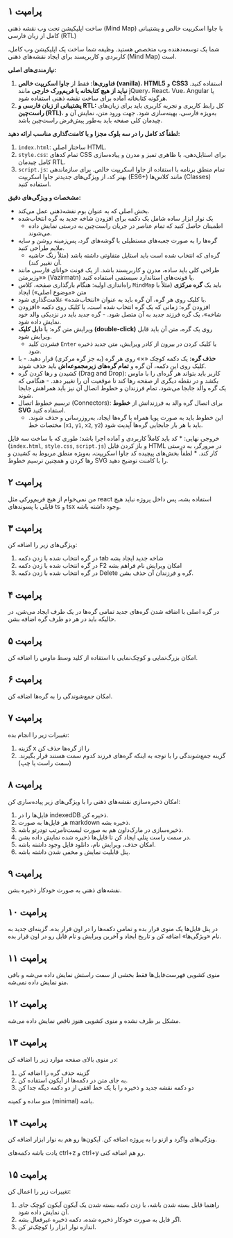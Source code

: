 ## پرامپت ۱
ساخت اپلیکیشن تحت وب نقشه ذهنی (Mind Map) با جاوا اسکریپت خالص و پشتیبانی کامل از زبان فارسی (RTL)

شما یک توسعه‌دهنده وب متخصص هستید. وظیفه شما ساخت یک اپلیکیشن وب کامل، کاربردی و کاربرپسند برای ایجاد نقشه‌های ذهنی (Mind Map) است.

**نیازمندی‌های اصلی:**

1.  **فناوری‌ها:** فقط از **جاوا اسکریپت خالص (vanilla)**، **HTML5** و **CSS3** استفاده کنید. **نباید از هیچ کتابخانه یا فریم‌ورک خارجی** مانند jQuery، React، Vue، Angular یا هرگونه کتابخانه آماده برای ساخت نقشه ذهنی استفاده شود.
2.  **پشتیبانی از زبان فارسی و RTL:** کل رابط کاربری و تجربه کاربری باید برای زبان‌های **راست‌چین (RTL)**، به‌ویژه فارسی، بهینه‌سازی شود. جهت ورود متن، نمایش آن و چیدمان کلی صفحه باید به‌طور پیش‌فرض راست‌چین باشد.

**لطفاً کد کامل را در سه بلوک مجزا و با کامنت‌گذاری مناسب ارائه دهید:**
1.  `index.html`: ساختار اصلی HTML.
2.  `style.css`: تمام کدهای CSS برای استایل‌دهی، با ظاهری تمیز و مدرن و پیاده‌سازی کامل چیدمان RTL.
3.  `script.js`: تمام منطق برنامه با استفاده از جاوا اسکریپت خالص. برای سازماندهی بهتر کد، از ویژگی‌های جدیدتر جاوا اسکریپت (ES6+) مانند کلاس‌ها (Classes) استفاده کنید.


**مشخصات و ویژگی‌های دقیق:**
- بخش اصلی که به عنوان بوم نقشه‌ذهنی عمل می‌کند.
- یک نوار ابزار ساده شامل یک دکمه برای افزودن شاخه جدید به گره انتخاب‌شده
    - اطمینان حاصل کنید که تمام عناصر در جریان راست‌چین به درستی نمایش داده می‌شوند.
- گره‌ها را به صورت جعبه‌های مستطیلی با گوشه‌های گرد، پس‌زمینه روشن و سایه ملایم طراحی کنید.
    - گره‌ای که انتخاب شده است باید استایل متفاوتی داشته باشد (مثلاً رنگ حاشیه آن تغییر کند).
- طراحی کلی باید ساده، مدرن و کاربرپسند باشد. از یک فونت خوانای فارسی مانند «وزیرمتن» (Vazirmatn) یا فونت‌های استاندارد سیستمی استفاده کنید.
- راه‌اندازی اولیه: هنگام بارگذاری صفحه، کلاس `MindMap` باید یک **گره مرکزی** (مثلاً با متن «موضوع اصلی») ایجاد 
- با کلیک روی هر گره، آن گره باید به عنوان «انتخاب‌شده» علامت‌گذاری شود.
- افزودن گره: زمانی که یک گره انتخاب شده است، با کلیک روی دکمه «افزودن شاخه»، یک گره فرزند جدید به آن متصل شود.
        - گره جدید باید در نزدیکی والد خود نمایش داده شود.
- ویرایش متن گره: با **دابل کلیک (double-click)** روی یک گره، متن آن باید قابل ویرایش شود.
  - فشردن کلید `Enter` یا کلیک کردن در بیرون از کادر ویرایش، متن جدید ذخیره شود.
- **حذف گره:** یک دکمه کوچک «×» روی هر گره (به جز گره مرکزی) قرار دهید.
        - با کلیک روی این دکمه، آن گره و **تمام گره‌های زیرمجموعه‌اش** باید حذف شوند.
- کشیدن و رها کردن گره (Drag and Drop): کاربر باید بتواند هر گره‌ای را با ماوس بکشد و در نقطه دیگری از صفحه رها کند تا موقعیت آن را تغییر دهد.
        - هنگامی که یک گره والد جابجا می‌شود، تمام فرزندان و خطوط اتصال آن نیز باید همراهش جابجا شوند.
- ترسیم خطوط اتصال (Connectors): برای اتصال گره والد به فرزندانش از **خطوط SVG** استفاده کنید.
  - این خطوط باید به صورت پویا همراه با گره‌ها ایجاد، به‌روزرسانی و حذف شوند. مختصات خط (`x1`, `y1`, `x2`, `y2`) باید با هر بار جابجایی گره‌ها آپدیت شود.

خروجی نهایی:
    * کد باید کاملاً کاربردی و آماده اجرا باشد؛ طوری که با ساخت سه فایل (`index.html`, `style.css`, `script.js`) و باز کردن فایل HTML در مرورگر، به درستی کار کند.
    * لطفاً بخش‌های پیچیده کد جاوا اسکریپت، به‌ویژه منطق مربوط به کشیدن و رها کردن و همچنین ترسیم خطوط SVG را با کامنت توضیح دهید.


## پرامپت ۲
من نمی‌خوام از هیچ فریم‌ورکی مثل react استفاده بشه، پس داخل پروژه نباید هیچ فایلی با پسوندهای ts و tsx وجود داشته باشه.

## پرامپت ۳
ویژگی‌های زیر را اضافه کن:
1. در گره انتخاب شده با زدن دکمه tab شاخه جدید ایجاد بشه
2. در گره انتخاب شده با زدن دکمه F2 امکان ویرایش نام فراهم بشه
3. در گره انتخاب شده با زدن دکمه Delete گره و فرزندان آن حذف بشن.

## پرامپت ۴
در گره اصلی با اضافه شدن گره‌های جدید تمامی گره‌ها در یک طرف ایجاد می‌شن، در حالیکه باید در هر دو طرف گره اضافه بشن.

## پرامپت ۵
امکان بزرگ‌نمایی و کوچک‌نمایی با استفاده از کلید وسط ماوس را اضافه کن.

## پرامپت ۶
امکان جمع‌شوندگی را به گره‌ها اضافه کن.

## پرامپت ۷
تغییرات زیر را انجام بده:
1. گزینه x را از گره‌ها حذف کن
2. گزینه جمع‌شوندگی را با توجه به اینکه گره‌های فرزند کدوم سمت هستند قرار بگیرند. (سمت راست یا چپ)

## پرامپت ۸
امکان ذخیره‌سازی نقشه‌های ذهنی را با ویژگی‌های زیر پیاده‌سازی کن:
1. فایل‌ها را در indexedDB ذخیره کن. 
2. هر فایل‌ها به صورت markdown ذخیره بشه.
3. ذخیره‌سازی در مارک‌داون هم به صورت لیست‌نامرتب تودرتو باشه.
4. در سمت راست پنلی ایجاد کن تا فایل‌ها ذخیره شده نمایش داده بشن.
5. امکان حذف، ویرایش نام، دانلود فایل وجود داشته باشه.
6. پنل قابلیت نمایش و مخفی شدن داشته باشه.

## پرامپت ۹
نقشه‌های ذهنی به صورت خودکار ذخیره بشن.

## پرامپت ۱۰
در پنل فایل‌ها یک منوی قرار بده و تمامی دکمه‌ها را در اون قرار بده. گزینه‌ای جدید به نام «ویژگی‌ها» اضافه کن و تاریخ ایجاد و آخرین ویرایش و نام فایل رو در اون قرار بده.

## پرامپت ۱۱
منوی کشویی فهرست‌فایل‌ها فقط بخشی از سمت راستش نمایش داده می‌شه و باقی منو نمایش داده نمی‌شه.

## پرامپت ۱۲
مشکل بر طرف نشده و منوی کشویی هنوز ناقص نمایش داده می‌شه.

## پرامپت ۱۳
در منوی بالای صفحه موارد زیر را اضافه کن:
1. گزینه حذف گره را اضافه کن
2. به جای متن در دکمه‌ها از آیکون استفاده کن.
3. دو دکمه نقشه جدید و ذخیره را با یک خط افقی از دو دکمه دیگه جدا کن

منو ساده و کمینه (minimal) باشه.

## پرامپت ۱۴
ویژگی‌های واگرد و ازنو را به پروژه اضافه کن. آیکون‌ها رو هم به نوار ابزار اضافه کن.

یادت باشه دکمه‌های ctrl+z و ctrl+y رو هم اضافه کنی.

## پرامپت ۱۵
تغییرات زیر را اعمال کن:
1. راهنما قابل بسته شدن باشه، با زدن دکمه بسته شدن یک آیکون آیکون کوچک جای آن نمایش داده شود.
2. اگر فایل به صورت خودکار ذخیره شده، دکمه ذخیره غیرفعال بشه.
3. اندازه نوار ابزار را کوچک‌تر کن.